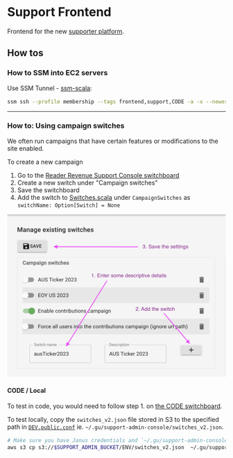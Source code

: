 # Support Frontend
Frontend for the new [supporter platform](https://support.theguardian.com/).

## How tos

### How to SSM into EC2 servers
Use SSM Tunnel - [ssm-scala](https://github.com/guardian/ssm-scala#enabling-ssm-tunnel):

```Bash
ssm ssh --profile membership --tags frontend,support,CODE -a -x --newest --ssm-tunnel
```

---

### How to: Using campaign switches
We often run campaigns that have certain features or modifications to the site enabled.

To create a new campaign
1. Go to the [Reader Revenue Support Console switchboard](https://support.gutools.co.uk/switches)
1. Create a new switch under "Campaign switches"
1. Save the switchboard
1. Add the switch to [Switches.scala](./app/admin/settings/Switches.scala) under `CampaignSwitches` as
`switchName: Option[Switch] = None`

![An screenshow of the steps to adding a campaign switch in RRCP](./wiki-images/add-campaign-switches.png)

#### CODE / Local
To test in code, you would need to follow step 1. on
[the CODE switchboard](https://support.code.dev-gutools.co.uk/switches).

To test locally, copy the `switches_v2.json` file stored in S3 to the specified path in
[`DEV.public.conf`](./conf/DEV.public.conf) ie. `~/.gu/support-admin-console/switches_v2.json`.

```bash
# Make sure you have Janus credentials and `~/.gu/support-admin-console` exists
aws s3 cp s3://$SUPPORT_ADMIN_BUCKET/ENV/switches_v2.json  ~/.gu/support-admin-console/switches_v2.json --profile membership
```
